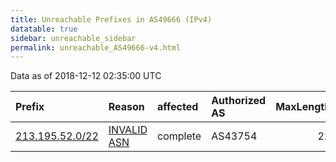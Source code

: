 ```yaml
---
title: Unreachable Prefixes in AS49666 (IPv4)
datatable: true
sidebar: unreachable_sidebar
permalink: unreachable_AS49666-v4.html
---
```


Data as of 2018-12-12 02:35:00 UTC


<div class="datatable-begin"></div>

| Prefix                                                   | Reason                                                                                                 | affected   | Authorized AS   |   MaxLength | Anchor                                         |   unreachable /24s |
|:---------------------------------------------------------|:-------------------------------------------------------------------------------------------------------|:-----------|:----------------|------------:|:-----------------------------------------------|-------------------:|
| [213.195.52.0/22](https://stat.ripe.net/213.195.52.0/22) | [INVALID ASN](https://rpki-validator.ripe.net/announcement-preview?asn=AS49666&prefix=213.195.52.0/22) | complete   | AS43754         |          22 | [RIPE](unreachable_RIPE_NCC_RPKI_Root-v4.html) |                  4 |

<div class="datatable-end"></div>